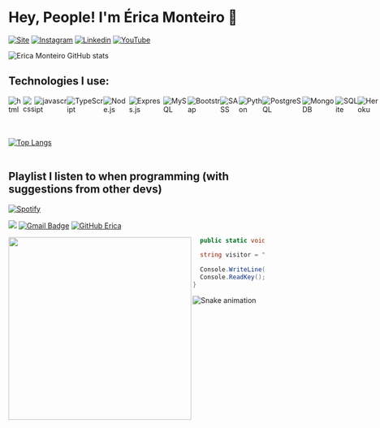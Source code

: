 # Hey, People! I'm Érica Monteiro 🤗
[![Site](https://img.shields.io/website?label=erica7dev.com&style=for-the-badge&url=https://https://github.com/erica7dev)](https://github.com/erica7dev)
[![Instagram](https://img.shields.io/badge/Instagram-E4405F?style=for-the-badge&logo=instagram&logoColor=white)](https://www.instagram.com/erica7dev/)
[![Linkedin](https://img.shields.io/badge/LinkedIn-0077B5?style=for-the-badge&logo=linkedin&logoColor=white)](https://www.linkedin.com/in/erica7dev/)
[![YouTube](https://img.shields.io/badge/YouTube-FF0000?style=for-the-badge&logo=youtube&logoColor=white)](https://www.youtube.com/channel/UC_9Vc9ZlTFktgzfVERtZA3A)

![Erica Monteiro GitHub stats](https://github-readme-stats.vercel.app/api?username=erica7dev&show_icons=true&theme=highcontrast)

## Technologies I use:
<div style="display:flex; align-items:space around;"><br>
    <img align="center" alt="html" src="https://img.shields.io/badge/HTML-239120?style=for-the-badge&logo=html5&logoColor=white">
    <img align="center" alt="css" src="https://img.shields.io/badge/CSS-239120?&style=for-the-badge&logo=css3&logoColor=white">
    <img align="center" alt="javascript" src="https://img.shields.io/badge/JavaScript-323330?style=for-the-badge&logo=javascript&logoColor=F7DF1E">
    <img align="center" alt="TypeScript" src="https://img.shields.io/badge/TypeScript-007ACC?style=for-the-badge&logo=typescript&logoColor=white">
    <img align="center" alt="Node.js" src="https://img.shields.io/badge/Node.js-43853D?style=for-the-badge&logo=node.js&logoColor=white">
    <img align="center" alt="Express.js" src="https://img.shields.io/badge/Express.js-404D59?style=for-the-badge">
    <img align="center" alt="MySQL" src="https://img.shields.io/badge/MySQL-00000F?style=for-the-badge&logo=mysql&logoColor=white">
    <img align="center" alt="Bootstrap" src="https://img.shields.io/badge/Bootstrap-563D7C?style=for-the-badge&logo=bootstrap&logoColor=white">
    <img align="center" alt="SASS" src="https://img.shields.io/badge/Sass-CC6699?style=for-the-badge&logo=sass&logoColor=white">
    <img align="center" alt="Python" src="https://img.shields.io/badge/Python-14354C?style=for-the-badge&logo=python&logoColor=white">
    <img align="center" alt="PostgreSQL" src="https://img.shields.io/badge/PostgreSQL-316192?style=for-the-badge&logo=postgresql&logoColor=white">
    <img align="center" alt="MongoDB" src="https://img.shields.io/badge/MongoDB-4EA94B?style=for-the-badge&logo=mongodb&logoColor=white">
    <img align="center" alt="SQLite" src="https://img.shields.io/badge/SQLite-07405E?style=for-the-badge&logo=sqlite&logoColor=white">
    <img align="center" alt="Heroku" src="https://img.shields.io/badge/Heroku-430098?style=for-the-badge&logo=heroku&logoColor=white">
</div>
<br><br>

[![Top Langs](https://github-readme-stats.vercel.app/api/top-langs/?username=erica7dev&theme=radical)](https://github.com/erica7dev/github-readme-stats) <br><br>

## Playlist I listen to when programming (with suggestions from other devs)

[![Spotify](https://img.shields.io/badge/Spotify-1ED760?&style=for-the-badge&logo=spotify&logoColor=white)](https://open.spotify.com/user/xxjupl6z0r7uutaxzxq7bspzp)

![](https://komarev.com/ghpvc/?username=erica7dev&color=006bed)
[![Gmail Badge](https://img.shields.io/badge/-ericadeveloper@outlook.com-006bed?style=flat-square&logo=Gmail&logoColor=white&link=mailto:ericadeveloper@outlook.com)](mailto:ericadeveloper@outlook.com)
[![GitHub Erica]( https://img.shields.io/github/followers/erica7dev?label=follow&style=social)](https://github.com/erica7dev)

<div>
 <img align="left" width="360" src="https://c.tenor.com/mG7yqWOzOmAAAAAd/goth-creepy.gif" />

```c#
  public static void Main(String[] args) {

  string visitor = "Welcome to my network!";

  Console.WriteLine(visitor + "Thank you for the visit! :P");
  Console.ReadKey();
}
```
</div>

    
![Snake animation](https://github.com/eagrundy/eagrundy/blob/output/github-contribution-grid-snake.svg)
    

